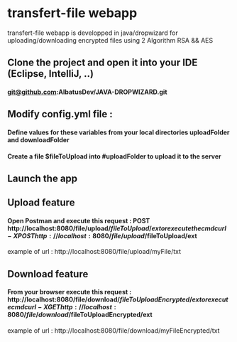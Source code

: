 # transfert-file webapp
transfert-file webapp is developped in java/dropwizard for uploading/downloading encrypted files using 2 Algorithm RSA && AES

## Clone the project and open it into your IDE (Eclipse, IntelliJ, ..)
#### git@github.com:AlbatusDev/JAVA-DROPWIZARD.git

## Modify config.yml file : 
  #### Define values for these variables from your local directories uploadFolder and downloadFolder
  #### Create a file $fileToUpload into #uploadFolder to upload it to the server 

## Launch the app

## Upload feature
#### Open Postman and execute this request : POST http://localhost:8080/file/upload/$fileToUpload/ext or execute the cmd curl -X POST http://localhost:8080/file/upload/$fileToUpload/ext
example of url :  http://localhost:8080/file/upload/myFile/txt

## Download feature
#### From your browser execute this request : http://localhost:8080/file/download/$fileToUploadEncrypted/ext or  execute cmd curl -X GET http://localhost:8080/file/download/$fileToUploadEncrypted/ext 
example of url : http://localhost:8080/file/download/myFileEncrypted/txt
